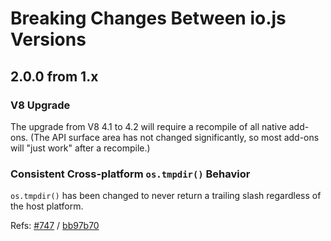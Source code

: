 # Breaking Changes Between io.js Versions

## 2.0.0 from 1.x

### V8 Upgrade

The upgrade from V8 4.1 to 4.2 will require a recompile of all native add-ons. (The API surface area has not changed significantly, so most add-ons will "just work" after a recompile.)

### Consistent Cross-platform `os.tmpdir()` Behavior

`os.tmpdir()` has been changed to never return a trailing slash regardless of the host platform.

Refs: [#747](https://github.com/iojs/io.js/pull/747) / [bb97b70](https://github.com/iojs/io.js/commit/bb97b70eb709b0e0470a5164b3722c292859618a)